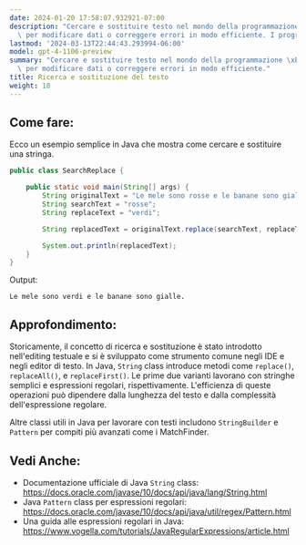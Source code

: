 ```yaml
---
date: 2024-01-20 17:58:07.932921-07:00
description: "Cercare e sostituire testo nel mondo della programmazione \xE8 fondamentale\
  \ per modificare dati o correggere errori in modo efficiente. I programmatori lo\u2026"
lastmod: '2024-03-13T22:44:43.293994-06:00'
model: gpt-4-1106-preview
summary: "Cercare e sostituire testo nel mondo della programmazione \xE8 fondamentale\
  \ per modificare dati o correggere errori in modo efficiente."
title: Ricerca e sostituzione del testo
weight: 10
---
```


## Come fare:
Ecco un esempio semplice in Java che mostra come cercare e sostituire una stringa.

```java
public class SearchReplace {

    public static void main(String[] args) {
        String originalText = "Le mele sono rosse e le banane sono gialle.";
        String searchText = "rosse";
        String replaceText = "verdi";

        String replacedText = originalText.replace(searchText, replaceText);

        System.out.println(replacedText);
    }
}
```

Output:
```
Le mele sono verdi e le banane sono gialle.
```

## Approfondimento:
Storicamente, il concetto di ricerca e sostituzione è stato introdotto nell'editing testuale e si è sviluppato come strumento comune negli IDE e negli editor di testo. In Java, `String` class introduce metodi come `replace()`, `replaceAll()`, e `replaceFirst()`. Le prime due varianti lavorano con stringhe semplici e espressioni regolari, rispettivamente. L'efficienza di queste operazioni può dipendere dalla lunghezza del testo e dalla complessità dell'espressione regolare.

Altre classi utili in Java per lavorare con testi includono `StringBuilder` e `Pattern` per compiti più avanzati come i MatchFinder.

## Vedi Anche:
- Documentazione ufficiale di Java `String` class: https://docs.oracle.com/javase/10/docs/api/java/lang/String.html
- Java `Pattern` class per espressioni regolari: https://docs.oracle.com/javase/10/docs/api/java/util/regex/Pattern.html
- Una guida alle espressioni regolari in Java: https://www.vogella.com/tutorials/JavaRegularExpressions/article.html
